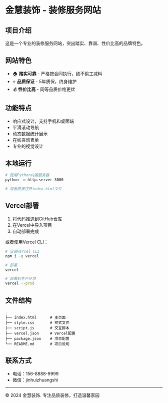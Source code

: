 # 金慧装饰 - 装修服务网站

## 项目介绍

这是一个专业的装修服务网站，突出踏实、靠谱、性价比高的品牌特色。

## 网站特色

- 🏠 **踏实可靠** - 严格按合同执行，绝不偷工减料
- ⭐ **品质保证** - 5年质保，终身维护
- 💰 **性价比高** - 同等品质价格更优

## 功能特点

- 响应式设计，支持手机和桌面端
- 平滑滚动导航
- 动态数据统计展示
- 在线咨询表单
- 专业的视觉设计

## 本地运行

```bash
# 使用Python内置服务器
python -m http.server 3000

# 或者直接打开index.html文件
```

## Vercel部署

1. 将代码推送到GitHub仓库
2. 在Vercel中导入项目
3. 自动部署完成

或者使用Vercel CLI：

```bash
# 安装Vercel CLI
npm i -g vercel

# 部署
vercel

# 部署到生产环境
vercel --prod
```

## 文件结构

```
.
├── index.html      # 主页面
├── style.css       # 样式文件
├── script.js       # 交互脚本
├── vercel.json     # Vercel配置
├── package.json    # 项目配置
└── README.md       # 项目说明
```

## 联系方式

- 电话：156-8888-9999
- 微信：jinhuizhuangshi

---

© 2024 金慧装饰. 专注品质装修，打造温馨家园
